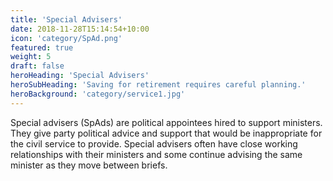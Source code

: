 ```yaml
---
title: 'Special Advisers'
date: 2018-11-28T15:14:54+10:00
icon: 'category/SpAd.png'
featured: true
weight: 5
draft: false
heroHeading: 'Special Advisers'
heroSubHeading: 'Saving for retirement requires careful planning.'
heroBackground: 'category/service1.jpg'
---
```


Special advisers (SpAds) are political appointees hired to support ministers. They give party political advice and support that would be inappropriate for the civil service to provide. Special advisers often have close working relationships with their ministers and some continue advising the same minister as they move between briefs.

